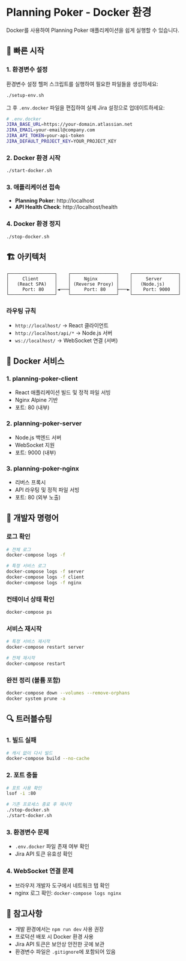 # Planning Poker - Docker 환경

Docker를 사용하여 Planning Poker 애플리케이션을 쉽게 실행할 수 있습니다.

## 🚀 빠른 시작

### 1. 환경변수 설정
환경변수 설정 헬퍼 스크립트를 실행하여 필요한 파일들을 생성하세요:

```bash
./setup-env.sh
```

그 후 `.env.docker` 파일을 편집하여 실제 Jira 설정으로 업데이트하세요:

```bash
# .env.docker
JIRA_BASE_URL=https://your-domain.atlassian.net
JIRA_EMAIL=your-email@company.com
JIRA_API_TOKEN=your-api-token
JIRA_DEFAULT_PROJECT_KEY=YOUR_PROJECT_KEY
```

### 2. Docker 환경 시작
```bash
./start-docker.sh
```

### 3. 애플리케이션 접속
- **Planning Poker**: http://localhost
- **API Health Check**: http://localhost/health

### 4. Docker 환경 정지
```bash
./stop-docker.sh
```

## 🏗️ 아키텍처

```
┌─────────────────┐    ┌─────────────────┐    ┌─────────────────┐
│     Client      │    │     Nginx       │    │     Server      │
│   (React SPA)   │    │ (Reverse Proxy) │    │   (Node.js)     │
│     Port: 80    │◄───┤     Port: 80    ├───►│    Port: 9000   │
└─────────────────┘    └─────────────────┘    └─────────────────┘
```

### 라우팅 규칙
- `http://localhost/` → React 클라이언트
- `http://localhost/api/*` → Node.js 서버
- `ws://localhost/` → WebSocket 연결 (서버)

## 🐳 Docker 서비스

### 1. **planning-poker-client**
- React 애플리케이션 빌드 및 정적 파일 서빙
- Nginx Alpine 기반
- 포트: 80 (내부)

### 2. **planning-poker-server**  
- Node.js 백엔드 서버
- WebSocket 지원
- 포트: 9000 (내부)

### 3. **planning-poker-nginx**
- 리버스 프록시
- API 라우팅 및 정적 파일 서빙
- 포트: 80 (외부 노출)

## 🔧 개발자 명령어

### 로그 확인
```bash
# 전체 로그
docker-compose logs -f

# 특정 서비스 로그
docker-compose logs -f server
docker-compose logs -f client
docker-compose logs -f nginx
```

### 컨테이너 상태 확인
```bash
docker-compose ps
```

### 서비스 재시작
```bash
# 특정 서비스 재시작
docker-compose restart server

# 전체 재시작
docker-compose restart
```

### 완전 정리 (볼륨 포함)
```bash
docker-compose down --volumes --remove-orphans
docker system prune -a
```

## 🔍 트러블슈팅

### 1. 빌드 실패
```bash
# 캐시 없이 다시 빌드
docker-compose build --no-cache
```

### 2. 포트 충돌
```bash
# 포트 사용 확인
lsof -i :80

# 기존 프로세스 종료 후 재시작
./stop-docker.sh
./start-docker.sh
```

### 3. 환경변수 문제
- `.env.docker` 파일 존재 여부 확인
- Jira API 토큰 유효성 확인

### 4. WebSocket 연결 문제
- 브라우저 개발자 도구에서 네트워크 탭 확인
- nginx 로그 확인: `docker-compose logs nginx`

## 📝 참고사항

- 개발 환경에서는 `npm run dev` 사용 권장
- 프로덕션 배포 시 Docker 환경 사용
- Jira API 토큰은 보안상 안전한 곳에 보관
- 환경변수 파일은 `.gitignore`에 포함되어 있음